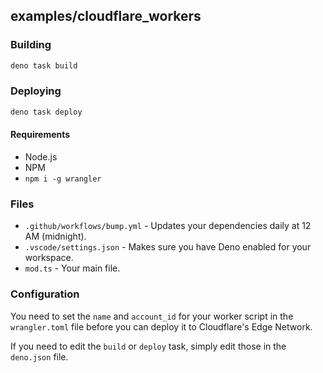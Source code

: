 ## examples/cloudflare_workers

### Building

```bash
deno task build
```

### Deploying

```bash
deno task deploy
```

#### Requirements

- Node.js
- NPM
- `npm i -g wrangler`

### Files

- `.github/workflows/bump.yml` - Updates your dependencies daily at 12 AM (midnight).
- `.vscode/settings.json` - Makes sure you have Deno enabled for your workspace.
- `mod.ts` - Your main file.

### Configuration

You need to set the `name` and `account_id` for your worker script in the `wrangler.toml` file before you can deploy it to Cloudflare's Edge Network.

If you need to edit the `build` or `deploy` task, simply edit those in the `deno.json` file.
